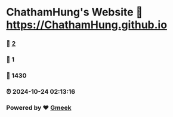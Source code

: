 # ChathamHung's Website :link: https://ChathamHung.github.io 
### :page_facing_up: [2](https://ChathamHung.github.io/tag.html) 
### :speech_balloon: 1 
### :hibiscus: 1430 
### :alarm_clock: 2024-10-24 02:13:16 
### Powered by :heart: [Gmeek](https://github.com/Meekdai/Gmeek)
